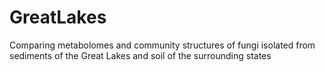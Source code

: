 # GreatLakes
Comparing metabolomes and community structures of fungi isolated from sediments of the Great Lakes and soil of the surrounding states
